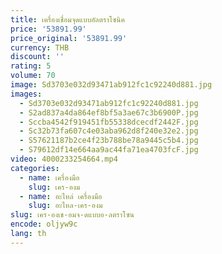 ```yaml
---
title: เครื่องเชื่อมจุดแบบอัลตราโซนิค
price: '53891.99'
price_original: '53891.99'
currency: THB
discount: ''
rating: 5
volume: 70
image: Sd3703e032d93471ab912fc1c92240d881.jpg
images:
  - Sd3703e032d93471ab912fc1c92240d881.jpg
  - S2ad837a4da864ef8bf5a3ae67c3b6900P.jpg
  - Sccba4542f919451fb55338dcecdf2442F.jpg
  - Sc32b73fa607c4e03aba962d8f240e32e2.jpg
  - S57621187b2ce4f23b788be78a9445c5b4.jpg
  - S79612df14e664aa9ac44fa71ea4703fcF.jpg
video: 4000233254664.mp4
categories:
  - name: เครื่องมือ
    slug: เคร-องม
  - name: อะไหล่ เครื่องมือ
    slug: อะไหล-เคร-องม
slug: เคร-องเช-อมจ-ดแบบอ-ลตราโซน
encode: oljyw9c
lang: th
---
```

  